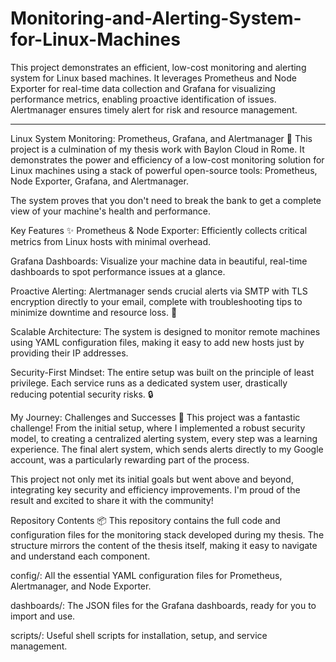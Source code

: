 # Monitoring-and-Alerting-System-for-Linux-Machines
This project demonstrates an efficient, low-cost monitoring and alerting system for Linux based machines. It leverages Prometheus and Node Exporter for real-time data collection and Grafana for visualizing performance metrics, enabling proactive identification of issues. Alertmanager ensures timely alert for risk and resource management.

-------------------------------------------------------------------------------------------------------------------------------------------------

Linux System Monitoring: Prometheus, Grafana, and Alertmanager 🚀
This project is a culmination of my thesis work with Baylon Cloud in Rome. It demonstrates the power and efficiency of a low-cost monitoring solution for Linux machines using a stack of powerful open-source tools: Prometheus, Node Exporter, Grafana, and Alertmanager.

The system proves that you don't need to break the bank to get a complete view of your machine's health and performance.

Key Features ✨
Prometheus & Node Exporter: Efficiently collects critical metrics from Linux hosts with minimal overhead.

Grafana Dashboards: Visualize your machine data in beautiful, real-time dashboards to spot performance issues at a glance.

Proactive Alerting: Alertmanager sends crucial alerts via SMTP with TLS encryption directly to your email, complete with troubleshooting tips to minimize downtime and resource loss. 🚨

Scalable Architecture: The system is designed to monitor remote machines using YAML configuration files, making it easy to add new hosts just by providing their IP addresses.

Security-First Mindset: The entire setup was built on the principle of least privilege. Each service runs as a dedicated system user, drastically reducing potential security risks. 🔒

My Journey: Challenges and Successes 💪
This project was a fantastic challenge! From the initial setup, where I implemented a robust security model, to creating a centralized alerting system, every step was a learning experience. The final alert system, which sends alerts directly to my Google account, was a particularly rewarding part of the process.

This project not only met its initial goals but went above and beyond, integrating key security and efficiency improvements. I'm proud of the result and excited to share it with the community!

Repository Contents 📦
This repository contains the full code and configuration files for the monitoring stack developed during my thesis. The structure mirrors the content of the thesis itself, making it easy to navigate and understand each component.

config/: All the essential YAML configuration files for Prometheus, Alertmanager, and Node Exporter.

dashboards/: The JSON files for the Grafana dashboards, ready for you to import and use.

scripts/: Useful shell scripts for installation, setup, and service management.
